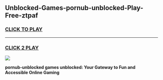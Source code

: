 
## Unblocked-Games-pornub-unblocked-Play-Free-ztpaf
<h3>
<a href="https://premium76.site?title=pornub-unblocked&ref=23A">CLICK TO PLAY</a></h3>
<hr>

<h3>
<a href="https://premium76.site?title=pornub-unblocked&ref=23A">CLICK 2 PLAY</a>
  
</h3>

<a href="https://premium76.site?title=pornub-unblocked&ref=23A"><img src="https://clearcache.store/games.png"></a>


**pornub-unblocked games unblocked: Your Gateway to Fun and Accessible Online Gaming**
